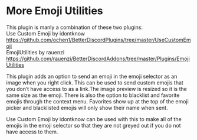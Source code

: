 # More Emoji Utilities

This plugin is manly a combination of these two plugins:  
Use Custom Emoji by idontknow https://github.com/ochen1/BetterDiscordPlugins/tree/master/UseCustomEmoji  
EmojiUtilities by rauenzi https://github.com/rauenzi/BetterDiscordAddons/tree/master/Plugins/EmojiUtilities  

This plugin adds an option to send an emoji in the emoji selector as an image when you right click.
This can be used to send custom emojis that you don’t have access to as a link.The image preview is resized so it is the same size as the emoji. 
There is also the option to blacklist and favorite emojis through the context menu. Favorites show up at the top of the emoji picker and blacklisted
emojis will only show their name when sent.

Use Custom Emoji by idontknow can be used with this to make all of the emojis in the emoji selector so that they are not greyed out if you do not have access to them.
